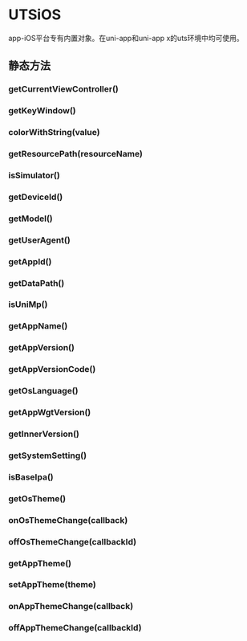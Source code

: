 # UTSiOS

app-iOS平台专有内置对象。在uni-app和uni-app x的uts环境中均可使用。

## 静态方法


### getCurrentViewController()

<!-- UTSJSON.UTSiOS.getCurrentViewController.description -->

<!-- UTSJSON.UTSiOS.getCurrentViewController.param -->

<!-- UTSJSON.UTSiOS.getCurrentViewController.returnValue -->

<!-- UTSJSON.UTSiOS.getCurrentViewController.compatibility -->

### getKeyWindow()

<!-- UTSJSON.UTSiOS.getKeyWindow.description -->

<!-- UTSJSON.UTSiOS.getKeyWindow.param -->

<!-- UTSJSON.UTSiOS.getKeyWindow.returnValue -->

<!-- UTSJSON.UTSiOS.getKeyWindow.compatibility -->

### colorWithString(value)

<!-- UTSJSON.UTSiOS.colorWithString.description -->

<!-- UTSJSON.UTSiOS.colorWithString.param -->

<!-- UTSJSON.UTSiOS.colorWithString.returnValue -->

<!-- UTSJSON.UTSiOS.colorWithString.compatibility -->

### getResourcePath(resourceName)

<!-- UTSJSON.UTSiOS.getResourcePath.description -->

<!-- UTSJSON.UTSiOS.getResourcePath.param -->

<!-- UTSJSON.UTSiOS.getResourcePath.returnValue -->

<!-- UTSJSON.UTSiOS.getResourcePath.compatibility -->

### isSimulator()

<!-- UTSJSON.UTSiOS.isSimulator.description -->

<!-- UTSJSON.UTSiOS.isSimulator.param -->

<!-- UTSJSON.UTSiOS.isSimulator.returnValue -->

<!-- UTSJSON.UTSiOS.isSimulator.compatibility -->

### getDeviceId()

<!-- UTSJSON.UTSiOS.getDeviceId.description -->

<!-- UTSJSON.UTSiOS.getDeviceId.param -->

<!-- UTSJSON.UTSiOS.getDeviceId.returnValue -->

<!-- UTSJSON.UTSiOS.getDeviceId.compatibility -->

### getModel()

<!-- UTSJSON.UTSiOS.getModel.description -->

<!-- UTSJSON.UTSiOS.getModel.param -->

<!-- UTSJSON.UTSiOS.getModel.returnValue -->

<!-- UTSJSON.UTSiOS.getModel.compatibility -->

### getUserAgent()

<!-- UTSJSON.UTSiOS.getUserAgent.description -->

<!-- UTSJSON.UTSiOS.getUserAgent.param -->

<!-- UTSJSON.UTSiOS.getUserAgent.returnValue -->

<!-- UTSJSON.UTSiOS.getUserAgent.compatibility -->

### getAppId()

<!-- UTSJSON.UTSiOS.getAppId.description -->

<!-- UTSJSON.UTSiOS.getAppId.param -->

<!-- UTSJSON.UTSiOS.getAppId.returnValue -->

<!-- UTSJSON.UTSiOS.getAppId.compatibility -->

### getDataPath()

<!-- UTSJSON.UTSiOS.getDataPath.description -->

<!-- UTSJSON.UTSiOS.getDataPath.param -->

<!-- UTSJSON.UTSiOS.getDataPath.returnValue -->

<!-- UTSJSON.UTSiOS.getDataPath.compatibility -->

### isUniMp()

<!-- UTSJSON.UTSiOS.isUniMp.description -->

<!-- UTSJSON.UTSiOS.isUniMp.param -->

<!-- UTSJSON.UTSiOS.isUniMp.returnValue -->

<!-- UTSJSON.UTSiOS.isUniMp.compatibility -->

### getAppName()

<!-- UTSJSON.UTSiOS.getAppName.description -->

<!-- UTSJSON.UTSiOS.getAppName.param -->

<!-- UTSJSON.UTSiOS.getAppName.returnValue -->

<!-- UTSJSON.UTSiOS.getAppName.compatibility -->

### getAppVersion()

<!-- UTSJSON.UTSiOS.getAppVersion.description -->

<!-- UTSJSON.UTSiOS.getAppVersion.param -->

<!-- UTSJSON.UTSiOS.getAppVersion.returnValue -->

<!-- UTSJSON.UTSiOS.getAppVersion.compatibility -->

### getAppVersionCode()

<!-- UTSJSON.UTSiOS.getAppVersionCode.description -->

<!-- UTSJSON.UTSiOS.getAppVersionCode.param -->

<!-- UTSJSON.UTSiOS.getAppVersionCode.returnValue -->

<!-- UTSJSON.UTSiOS.getAppVersionCode.compatibility -->

### getOsLanguage()

<!-- UTSJSON.UTSiOS.getOsLanguage.description -->

<!-- UTSJSON.UTSiOS.getOsLanguage.param -->

<!-- UTSJSON.UTSiOS.getOsLanguage.returnValue -->

<!-- UTSJSON.UTSiOS.getOsLanguage.compatibility -->

### getAppWgtVersion()

<!-- UTSJSON.UTSiOS.getAppWgtVersion.description -->

<!-- UTSJSON.UTSiOS.getAppWgtVersion.param -->

<!-- UTSJSON.UTSiOS.getAppWgtVersion.returnValue -->

<!-- UTSJSON.UTSiOS.getAppWgtVersion.compatibility -->

### getInnerVersion()

<!-- UTSJSON.UTSiOS.getInnerVersion.description -->

<!-- UTSJSON.UTSiOS.getInnerVersion.param -->

<!-- UTSJSON.UTSiOS.getInnerVersion.returnValue -->

<!-- UTSJSON.UTSiOS.getInnerVersion.compatibility -->

### getSystemSetting()

<!-- UTSJSON.UTSiOS.getSystemSetting.description -->

<!-- UTSJSON.UTSiOS.getSystemSetting.param -->

<!-- UTSJSON.UTSiOS.getSystemSetting.returnValue -->

<!-- UTSJSON.UTSiOS.getSystemSetting.compatibility -->

### isBaseIpa()

<!-- UTSJSON.UTSiOS.isBaseIpa.description -->

<!-- UTSJSON.UTSiOS.isBaseIpa.param -->

<!-- UTSJSON.UTSiOS.isBaseIpa.returnValue -->

<!-- UTSJSON.UTSiOS.isBaseIpa.compatibility -->

### getOsTheme()

<!-- UTSJSON.UTSiOS.getOsTheme.description -->

<!-- UTSJSON.UTSiOS.getOsTheme.param -->

<!-- UTSJSON.UTSiOS.getOsTheme.returnValue -->

<!-- UTSJSON.UTSiOS.getOsTheme.compatibility -->

### onOsThemeChange(callback)

<!-- UTSJSON.UTSiOS.onOsThemeChange.description -->

<!-- UTSJSON.UTSiOS.onOsThemeChange.param -->

<!-- UTSJSON.UTSiOS.onOsThemeChange.returnValue -->

<!-- UTSJSON.UTSiOS.onOsThemeChange.compatibility -->

### offOsThemeChange(callbackId)

<!-- UTSJSON.UTSiOS.offOsThemeChange.description -->

<!-- UTSJSON.UTSiOS.offOsThemeChange.param -->

<!-- UTSJSON.UTSiOS.offOsThemeChange.returnValue -->

<!-- UTSJSON.UTSiOS.offOsThemeChange.compatibility -->

### getAppTheme()

<!-- UTSJSON.UTSiOS.getAppTheme.description -->

<!-- UTSJSON.UTSiOS.getAppTheme.param -->

<!-- UTSJSON.UTSiOS.getAppTheme.returnValue -->

<!-- UTSJSON.UTSiOS.getAppTheme.compatibility -->

### setAppTheme(theme)

<!-- UTSJSON.UTSiOS.setAppTheme.description -->

<!-- UTSJSON.UTSiOS.setAppTheme.param -->

<!-- UTSJSON.UTSiOS.setAppTheme.returnValue -->

<!-- UTSJSON.UTSiOS.setAppTheme.compatibility -->

### onAppThemeChange(callback)

<!-- UTSJSON.UTSiOS.onAppThemeChange.description -->

<!-- UTSJSON.UTSiOS.onAppThemeChange.param -->

<!-- UTSJSON.UTSiOS.onAppThemeChange.returnValue -->

<!-- UTSJSON.UTSiOS.onAppThemeChange.compatibility -->

### offAppThemeChange(callbackId)

<!-- UTSJSON.UTSiOS.offAppThemeChange.description -->

<!-- UTSJSON.UTSiOS.offAppThemeChange.param -->

<!-- UTSJSON.UTSiOS.offAppThemeChange.returnValue -->

<!-- UTSJSON.UTSiOS.offAppThemeChange.compatibility -->
<!-- UTSJSON.UTSiOS.tutorial -->
